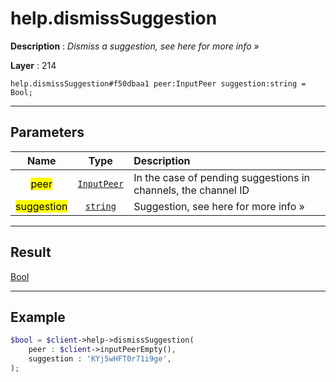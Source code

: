 # help.dismissSuggestion

**Description** : *Dismiss a suggestion, see here for more info &raquo;*

**Layer** : 214

```tl
help.dismissSuggestion#f50dbaa1 peer:InputPeer suggestion:string = Bool;
```

---

## Parameters

| Name | Type | Description |
| :---: | :---: | :--- |
| <mark>peer</mark> | [`InputPeer`](type/InputPeer) | In the case of pending suggestions in channels, the channel ID |
| <mark>suggestion</mark> | [`string`](type/string) | Suggestion, see here for more info » |

---

## Result

[Bool](type/Bool)

---

## Example

```php
$bool = $client->help->dismissSuggestion(
	peer : $client->inputPeerEmpty(),
	suggestion : 'KYj5wHFT0r71i9ge',
);
```
